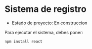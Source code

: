 <h1> Sistema de registro </h1>

- Estado de proyecto: En construccion 

Para ejecutar el sistema, debes poner:

```npm install react```
